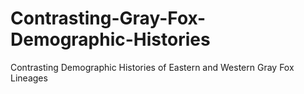 # Contrasting-Gray-Fox-Demographic-Histories
Contrasting Demographic Histories of Eastern and Western Gray Fox Lineages
